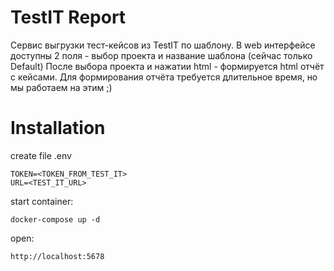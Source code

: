 TestIT Report
=============

Сервис выгрузки тест-кейсов из TestIT по шаблону.
В web интерфейсе доступны 2 поля - выбор проекта и название шаблона (сейчас только Default)
После выбора проекта и нажатии html - формируется html отчёт с кейсами.
Для формирования отчёта требуется длительное время, но мы работаем на этим ;)


Installation
============

create file .env
```shell script
TOKEN=<TOKEN_FROM_TEST_IT>
URL=<TEST_IT_URL>
```

start container:
```shell script
docker-compose up -d
```

open:
```shell script
http://localhost:5678
```